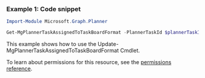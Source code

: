 ### Example 1: Code snippet

```powershellImport-Module Microsoft.Graph.Planner

Get-MgPlannerTaskAssignedToTaskBoardFormat -PlannerTaskId $plannerTaskId
```
This example shows how to use the Update-MgPlannerTaskAssignedToTaskBoardFormat Cmdlet.
To learn about permissions for this resource, see the [permissions reference](/graph/permissions-reference).

